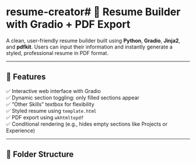 # resume-creator# 📝 Resume Builder with Gradio + PDF Export

A clean, user-friendly resume builder built using **Python**, **Gradio**, **Jinja2**, and **pdfkit**. Users can input their information and instantly generate a styled, professional resume in PDF format.

---

## 🔧 Features

✅ Interactive web interface with Gradio  
✅ Dynamic section toggling: only filled sections appear  
✅ “Other Skills” textbox for flexibility  
✅ Styled resume using `template.html`  
✅ PDF export using `wkhtmltopdf`  
✅ Conditional rendering (e.g., hides empty sections like Projects or Experience)

---

## 📁 Folder Structure

